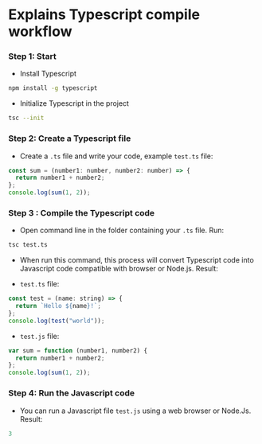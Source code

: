 # Explains Typescript compile workflow

### Step 1: Start

- Install Typescript

```bash
npm install -g typescript
```

- Initialize Typescript in the project

```bash
tsc --init
```

### Step 2: Create a Typescript file

- Create a `.ts` file and write your code, example `test.ts` file:

```js
const sum = (number1: number, number2: number) => {
  return number1 + number2;
};
console.log(sum(1, 2));
```

### Step 3 : Compile the Typescript code

- Open command line in the folder containing your `.ts` file. Run:

```bash
tsc test.ts
```

- When run this command, this process will convert Typescript code into Javascript code compatible with browser or Node.js. Result:

* `test.ts` file:

```js
const test = (name: string) => {
  return `Hello ${name}!`;
};
console.log(test("world"));
```

- `test.js` file:

```js
var sum = function (number1, number2) {
  return number1 + number2;
};
console.log(sum(1, 2));
```

### Step 4: Run the Javascript code

- You can run a Javascript file `test.js` using a web browser or Node.Js. Result:

```js
3
```
